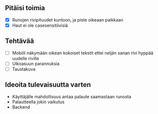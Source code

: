 ## Pitäisi toimia
- [x] Runojen rivipituudet kuntoon, ja piste oikeaan paikkaan
- [x] Haut ei ole casesensitiivisiä

## Tehtävää 
- [ ] Mobiili näkymään oikean kokoiset tekstit ettei neljän sanan rivi hyppää uudelle riville
- [ ] Ulkoasuun parannuksia
- [ ] Taustakuva

## Ideoita tulevaisuutta varten

* Käyttäjälle mahdollisuus antaa palaute saamastaan runosta
* Palautteella jokin vaikutus
* Backend



